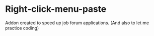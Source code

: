 # Right-click-menu-paste
Addon created to speed up job forum applications. 
(And also to let me practice coding)
